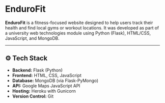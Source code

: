 # EnduroFit

**EnduroFit** is a fitness-focused website designed to help users track their health and find local gyms or workout locations. It was developed as part of a university web technologies module using Python (Flask), HTML/CSS, JavaScript, and MongoDB.

---

## ⚙️ Tech Stack

- **Backend:** Flask (Python)
- **Frontend:** HTML, CSS, JavaScript
- **Database:** MongoDB (via Flask-PyMongo)
- **API:** Google Maps JavaScript API
- **Hosting:** Heroku with Gunicorn
- **Version Control:** Git
